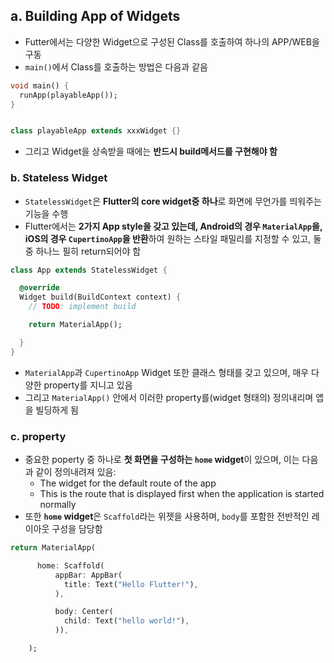 ## a. Building App of Widgets
- Futter에서는 다양한 Widget으로 구성된 Class를 호출하여 하나의 APP/WEB을 구동
- `main()`에서 Class를 호출하는 방법은 다음과 같음
```dart
void main() {
  runApp(playableApp());
}


class playableApp extends xxxWidget {}
```
- 그리고 Widget을 상속받을 때에는 **반드시 build메서드를 구현해야 함**

### b. Stateless Widget
- `StatelessWidget`은 **Flutter의 core widget중 하나**로 화면에 무언가를 띄워주는 기능을 수행
-  Flutter에서는 **2가지 App style을 갖고 있는데, Android의 경우 `MaterialApp`을, iOS의 경우 `CupertinoApp`을 반환**하여 원하는 스타일 패밀리를 지정할 수 있고, 둘중 하나느 필히 return되어야 함
```dart
class App extends StatelessWidget {

  @override
  Widget build(BuildContext context) {
    // TODO: implement build

    return MaterialApp();

  }
}
```
-  `MaterialApp`과 `CupertinoApp` Widget 또한 클래스 형태를 갖고 있으며, 매우 다양한 property를 지니고 있음
- 그리고 `MaterialApp()` 안에서 이러한 property를(widget 형태의) 정의내리며 앱을 빌딩하게 됨

### c. property
- 중요한 poperty 중 하나로 **첫 화면을 구성하는 `home` widget**이 있으며, 이는 다음과 같이 정의내려져 있음:
	- The widget for the default route of the app
	- This is the route that is displayed first when the application is started normally
- 또한 **`home` widget**은 `Scaffold`라는 위젯을 사용하며, `body`를 포함한 전반적인 레이아웃 구성을 담당함
```dart
return MaterialApp(

      home: Scaffold(
          appBar: AppBar(
            title: Text("Hello Flutter!"),
          ),

          body: Center(
            child: Text("hello world!"),
          )),

    );
```
